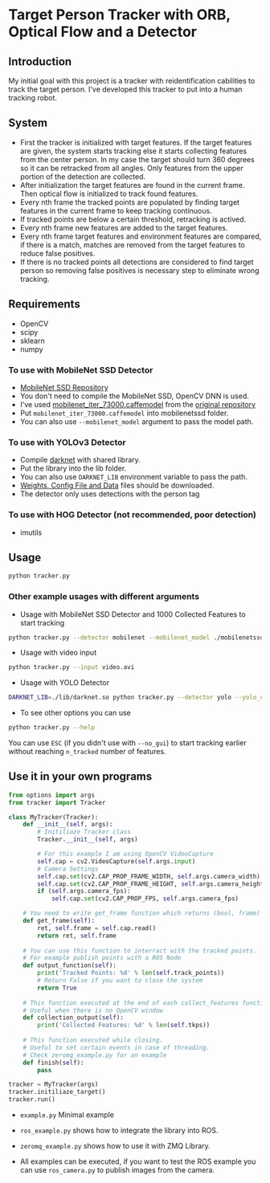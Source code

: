 # Target Person Tracker with ORB, Optical Flow and a Detector

## Introduction
My initial goal with this project is a tracker with reidentification
cabilities to track the target person. I've developed this tracker to
put into a human tracking robot.

## System
* First the tracker is initialized with target features. If the target
features are given, the system starts tracking else it starts
collecting features from the center person. In my case the target
should turn 360 degrees so it can be retracked from all angles. Only
features from the upper portion of the detection are collected.
* After initialization the target features are found in the current
frame. Then optical flow is initialized to track found features.
* Every nth frame the tracked points are populated by finding
target features in the current frame to keep tracking continuous.
* If tracked points are below a certain threshold, retracking is actived.
* Every nth frame new features are added to the target features.
* Every nth frame target features and environment features are
compared, if there is a match, matches are removed from the target
features to reduce false positives.
* If there is no tracked points all detections are considered to find
target person so removing false positives is necessary step to eliminate
wrong tracking.

## Requirements
* OpenCV
* scipy
* sklearn
* numpy

### To use with MobileNet SSD Detector
* [MobileNet SSD Repository](https://github.com/chuanqi305/MobileNet-SSD)
* You don't need to compile the MobileNet SSD, OpenCV DNN is used.
* I've used [mobilenet_iter_73000.caffemodel](https://drive.google.com/file/d/0B3gersZ2cHIxVFI1Rjd5aDgwOG8/view) from the [original repository](https://github.com/chuanqi305/MobileNet-SSD)
* Put `mobilenet_iter_73000.caffemodel` into mobilenetssd folder.
* You can also use `--mobilenet_model` argument to pass the model path.

### To use with YOLOv3 Detector
* Compile [darknet](https://github.com/AlexeyAB/darknet) with shared library.
* Put the library into the lib folder.
* You can also use `DARKNET_LIB` environment variable to pass the path.
* [Weights, Config File and Data](https://pjreddie.com/darknet/yolo/) files should be downloaded.
* The detector only uses detections with the person tag

### To use with HOG Detector (not recommended, poor detection)
* imutils

## Usage
``` bash
python tracker.py
```

### Other example usages with different arguments
* Usage with MobileNet SSD Detector and 1000 Collected Features to start tracking
``` bash
python tracker.py --detector mobilenet --mobilenet_model ./mobilenetssd/mobilenet_iter_73000.caffemodel --mobilenet_prototxt ./mobilenetssd/deploy.prototxt --n_tracked 1000 
```

* Usage with video input
``` bash
python tracker.py --input video.avi
```

* Usage with YOLO Detector
``` bash
DARKNET_LIB=./lib/darknet.so python tracker.py --detector yolo --yolo_cfg ./yolo/files/yolov3-tiny.cfg --yolo_weights ./yolo/files/yolov3-tiny.weights --yolo_meta ./yolo/files/coco.data
```

* To see other options you can use

``` bash
python tracker.py --help
```

You can use `ESC` (if you didn't use with `--no_gui`)
to start tracking earlier without reaching `n_tracked` number of features.

## Use it in your own programs

``` python
from options import args
from tracker import Tracker

class MyTracker(Tracker):
	def __init__(self, args):
		# Initiliaze Tracker class
		Tracker.__init__(self, args)

	    # For this example I am using OpenCV VideoCapture
		self.cap = cv2.VideoCapture(self.args.input)
		# Camera Settings
		self.cap.set(cv2.CAP_PROP_FRAME_WIDTH, self.args.camera_width)
		self.cap.set(cv2.CAP_PROP_FRAME_HEIGHT, self.args.camera_height)
		if (self.args.camera_fps):
			self.cap.set(cv2.CAP_PROP_FPS, self.args.camera_fps)

	# You need to write get_frame function which returns (bool, frame)
	def get_frame(self):
		ret, self.frame = self.cap.read()
		return ret, self.frame
		
	# You can use this function to interract with the tracked points.
	# For example publish points with a ROS Node
	def output_function(self):
		print('Tracked Points: %d' % len(self.track_points))
		# Return False if you want to close the system
		return True
		
	# This function executed at the end of each collect_features function
	# Useful when there is no OpenCV window
	def collection_output(self):
		print('Collected Features: %d' % len(self.tkps))
		
	# This function executed while closing.
	# Useful to set certain events in case of threading.
	# Check zeromq_example.py for an example
	def finish(self):
		pass

tracker = MyTracker(args)
tracker.initiliaze_target()
tracker.run()
```

* `example.py` Minimal example
* `ros_example.py` shows how to integrate the library into ROS.
* `zeromq_example.py` shows how to use it with ZMQ Library.

* All examples can be executed, if you want to test the ROS example
  you can use `ros_camera.py` to publish images from the camera.
